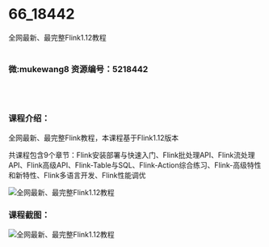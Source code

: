 # 66_18442
全网最新、最完整Flink1.12教程
<br/></br>
<h3>微:mukewang8 资源编号：5218442</h3>
<br/></br>
<h3>课程介绍：</h3>
<p>全网最新、最完整Flink教程，本课程基于<a title="查看与 Flink1.12 相关的文章" target="_blank">Flink1.12</a>版本</p>
<p>共课程包含9个章节：Flink安装部署与快速入门、Flink批处理API、Flink流处理API、Flink高级API、Flink-Table与SQL、Flink-Action综合练习、Flink-高级特性和新特性、Flink多语言开发、Flink性能调优</p>
<p><img src="https://www.ko996.com/wp-content/uploads/img/2021/02/1-49-300x150.png" alt="全网最新、最完整Flink1.12教程"></p>
<div class="info-desc">
<h3>课程截图：</h3>
<p><img src="https://www.ko996.com/wp-content/uploads/img/2021/02/2-52.png" alt="全网最新、最完整Flink1.12教程"></p>


			
</div>
